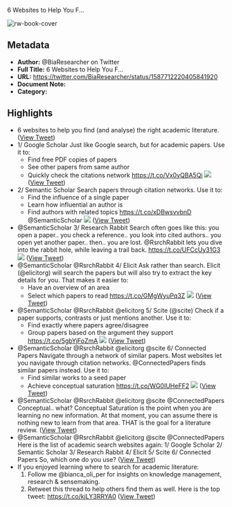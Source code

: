 6 Websites to Help You F...

![rw-book-cover](https://pbs.twimg.com/profile_images/1681064056512208896/ZcWKgxYK.jpg)

## Metadata
- **Author:** @BiaResearcher on Twitter
- **Full Title:** 6 Websites to Help You F...
- **URL:** https://twitter.com/BiaResearcher/status/1587712220405841920
- **Document Note:** 
- **Category:**

## Highlights
- 6 websites to help you find (and analyse) the right academic literature. ([View Tweet](https://twitter.com/BiaResearcher/status/1587712220405841920))
- 1/ Google Scholar
  Just like Google search, but for academic papers.
  Use it to:
  - Find free PDF copies of papers
  - See other papers from same author
  - Quickly check the citations network
  https://t.co/Vx0yQBA5Qi 
  ![](https://pbs.twimg.com/media/Fgiv2-8XgAESHX5.jpg) ([View Tweet](https://twitter.com/BiaResearcher/status/1587712234003857409))
- 2/ Semantic Scholar 
  Search papers through citation networks.
  Use it to:
  - Find the influence of a single paper
  - Learn how influential an author is
  - Find authors with related topics
  https://t.co/xDBwsvvbnD
  @SemanticScholar 
  ![](https://pbs.twimg.com/media/Fgiv4ZLXkAAXQ-l.jpg) ([View Tweet](https://twitter.com/BiaResearcher/status/1587712257357651968))
- @SemanticScholar 3/ Research Rabbit
  Search often goes like this:
  you open a paper..
  you check a reference..
  you look into cited authors..
  you open yet another paper..
  then..
  you are lost.
  @RsrchRabbit lets you dive into the rabbit hole, while leaving a trail back.
  https://t.co/UFCcUy31G3 
  ![](https://pbs.twimg.com/media/Fgiv6RbWQAMfUxB.jpg) ([View Tweet](https://twitter.com/BiaResearcher/status/1587712290270371840))
- @SemanticScholar @RsrchRabbit 4/ Elicit
  Ask rather than search.
  Elicit (@elicitorg) will search the papers but will also try to extract the key details for you.
  That makes it easier to:
  - Have an overview of an area
  - Select which papers to read
  https://t.co/GMgWyuPq3Z 
  ![](https://pbs.twimg.com/media/Fgiv7ksX0AA-UON.jpg) ([View Tweet](https://twitter.com/BiaResearcher/status/1587712312009523202))
- @SemanticScholar @RsrchRabbit @elicitorg 5/ Scite (@scite)
  Check if a paper supports, contrasts or just mentions another.
  Use it to:
  - Find exactly where papers agree/disagree
  - Group papers based on the argument they support
  https://t.co/5gbYjFoZmA 
  ![](https://pbs.twimg.com/media/Fgiv88QXwAADigT.jpg) ([View Tweet](https://twitter.com/BiaResearcher/status/1587712336206372864))
- @SemanticScholar @RsrchRabbit @elicitorg @scite 6/ Connected Papers
  Navigate through a network of similar papers.
  Most websites let you navigate through citation networks. @ConnectedPapers finds similar papers instead.
  Use it to:
  - Find similar works to a seed paper
  - Achieve conceptual saturation
  https://t.co/WG0IUHeFF2 
  ![](https://pbs.twimg.com/media/Fgiv-dZXwAAgsBG.jpg) ([View Tweet](https://twitter.com/BiaResearcher/status/1587712361581973505))
- @SemanticScholar @RsrchRabbit @elicitorg @scite @ConnectedPapers Conceptual.. what?
  Conceptual Saturation is the point when you are learning no new information.
  At that moment, you can assume there is nothing new to learn from that area.
  THAT is the goal for a literature review. ([View Tweet](https://twitter.com/BiaResearcher/status/1587712365101023232))
- @SemanticScholar @RsrchRabbit @elicitorg @scite @ConnectedPapers Here is the list of academic search websites again:
  1/ Google Scholar
  2/ Semantic Scholar
  3/ Research Rabbit
  4/ Elicit
  5/ Scite
  6/ Connected Papers
  So, which one do you use? ([View Tweet](https://twitter.com/BiaResearcher/status/1587712367223242752))
- If you enjoyed learning where to search for academic literature:
  1. Follow me @bianca_oli_per for insights on knowledge management, research & sensemaking.
  2. Retweet this thread to help others find them as well.
  Here is the top tweet:
  https://t.co/kjLY3RRYA0 ([View Tweet](https://twitter.com/BiaResearcher/status/1587712652167503872))
